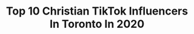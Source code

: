 ---
title: Top 10 Christian TikTok Influencers In Toronto In 2020
description: >-
  Find top christian TikTok influencers in Toronto in 2020. Most popular hashtags: #fyp #foryou #toronto #christian.
platform: TikTok
hits: 14
text_top: Analyze the most popular TikTok accounts on inBeat.
text_bottom: Our platform holds 14 TikTok influencers like this in Toronto, Canada for you to work with.
profiles:
  - username: "nour.shahrour"
    fullname: >-
      Nour
    bio: >-
      🇱🇧|🇨🇦 ٣١٣ 👻nourshahrour14 toronto
    location: "Canada"
    followers: 23500
    engagement: 1384
    commentsToLikes: 0.145792
    id: ckbkhcqj39aha0j23ncvg8vre
    verified: false
    hashtags: "#foru, #lebanon, #313, #yaali"
  - username: "djkellyart"
    fullname: >-
      David Kelly 
    bio: >-
      Toronto based artist!
    location: "Canada"
    followers: 3615
    engagement: 528
    commentsToLikes: 0.220084
    id: cka7vvf49xyy50i78pbyml7tl
    verified: false
    hashtags: "#abstractart, #foryoupage, #art, #artist"
  - username: "miguelthemuslim"
    fullname: >-
      MigueltheMuslim
    bio: >-
      🇨🇦 🇵🇹 | Muslim Revert الحمد لله 📍Toronto, ON
    location: "Canada"
    followers: 14700
    engagement: 1145
    commentsToLikes: 0.088770
    id: ckb9hbhqa6p2t0j237urvmezs
    verified: false
    hashtags: "#revertproblems, #girl, #arabtiktok, #islam"
  - username: "stlkurdi"
    fullname: >-
      Stlkurdi
    bio: >-
      LLG💙 LLA💙 Toronto 🇱🇧🇨🇦 Click the link and thank me later ‼️
    location: "Canada"
    followers: 7192
    engagement: 964
    commentsToLikes: 0.074959
    id: ck9nu7xc6lvtz0j78jo2gt2tw
    verified: false
    hashtags: "#foryou, #viral, #morningboost, #comedy"
  - username: "calebaitken"
    fullname: >-
      Caleb Aitken
    bio: >-
      17 from Canada
    location: "Canada"
    followers: 15100
    engagement: 1935
    commentsToLikes: 0.048362
    id: ck9rl6qvswhma0j78ia50vd4a
    verified: false
    hashtags: "#jesus, #christian, #duet, #god"
  - username: "shadorachambers"
    fullname: >-
      chi 
    bio: >-
      22/🇯🇲in 🇨🇦 Check out my vlogs on YouTube:) jst another avatar stan 🌊🔥🌬
    location: "Canada"
    followers: 3923
    engagement: 897
    commentsToLikes: 0.027575
    id: ckbkq6sllkhyl0j237ora3xv2
    verified: false
    hashtags: "#foryou, #foryoupage, #fyp, #4u"
  - username: "babyimrich"
    fullname: >-
      Christian
    bio: >-
      
    location: "Canada"
    followers: 2752
    engagement: 1340
    commentsToLikes: 0.023485
    id: ckcdhn0gp7t7o0j23mikg68zu
    verified: false
    hashtags: "#ontario, #fyp, #readyforhockey, #toronto"
  - username: "momo_mehdi1"
    fullname: >-
      Momo Mehdi
    bio: >-
      Snapchat :almehbd 🇨🇦🇱🇧 CEO OF LEBANON 🇱🇧🇱🇧
    location: "Canada"
    followers: 13600
    engagement: 1265
    commentsToLikes: 0.080254
    id: ckcp508urcl290j23je0wwr5o
    verified: false
    hashtags: "#greenscreensticker, #iraq, #arab, #usa"
  - username: "opinionhated"
    fullname: >-
      Richard Brayshaw
    bio: >-
      @flippin4alivin on YouTube / Insta Edutainment at its best If you feel it say it
    location: "Canada"
    followers: 17800
    engagement: 1117
    commentsToLikes: 0.143265
    id: ck9k4yhrpul1v0j78d5wsqn4u
    verified: false
    hashtags: "#biden2020, #xyzbca, #biden, #arizona"
  - username: "ruth_arul"
    fullname: >-
      ruth_arul
    bio: >-
      My alter ego to my insta 🤪 Insta: @ruth_arul
    location: "Canada"
    followers: 35500
    engagement: 951
    commentsToLikes: 0.012337
    id: ckafucyaw9v1b0i782jvwrhzy
    verified: false
    hashtags: "#tamil, #southasian, #fyp, #browngirl"
---